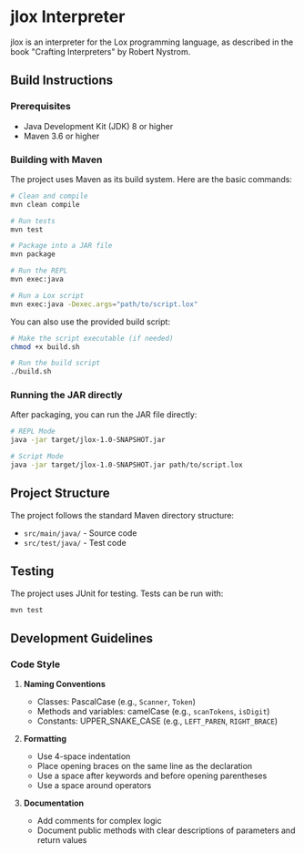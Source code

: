# jlox Interpreter

jlox is an interpreter for the Lox programming language, as described in the book "Crafting Interpreters" by Robert Nystrom.

## Build Instructions

### Prerequisites
- Java Development Kit (JDK) 8 or higher
- Maven 3.6 or higher

### Building with Maven

The project uses Maven as its build system. Here are the basic commands:

```bash
# Clean and compile
mvn clean compile

# Run tests
mvn test

# Package into a JAR file
mvn package

# Run the REPL
mvn exec:java

# Run a Lox script
mvn exec:java -Dexec.args="path/to/script.lox"
```

You can also use the provided build script:

```bash
# Make the script executable (if needed)
chmod +x build.sh

# Run the build script
./build.sh
```

### Running the JAR directly

After packaging, you can run the JAR file directly:

```bash
# REPL Mode
java -jar target/jlox-1.0-SNAPSHOT.jar

# Script Mode
java -jar target/jlox-1.0-SNAPSHOT.jar path/to/script.lox
```

## Project Structure

The project follows the standard Maven directory structure:

- `src/main/java/` - Source code
- `src/test/java/` - Test code

## Testing

The project uses JUnit for testing. Tests can be run with:

```bash
mvn test
```

## Development Guidelines

### Code Style

1. **Naming Conventions**
   - Classes: PascalCase (e.g., `Scanner`, `Token`)
   - Methods and variables: camelCase (e.g., `scanTokens`, `isDigit`)
   - Constants: UPPER_SNAKE_CASE (e.g., `LEFT_PAREN`, `RIGHT_BRACE`)

2. **Formatting**
   - Use 4-space indentation
   - Place opening braces on the same line as the declaration
   - Use a space after keywords and before opening parentheses
   - Use a space around operators

3. **Documentation**
   - Add comments for complex logic
   - Document public methods with clear descriptions of parameters and return values
